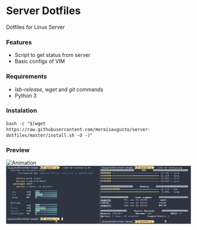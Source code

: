# Server Dotfiles
Dotfiles for Linux Server


### Features
* Script to get status from server
* Basic configs of VIM
 
### Requirements
* _lsb-release_,  _wget_ and _git_ commands
* Python 3

### Instalation
```shell
bash -c "$(wget https://raw.githubusercontent.com/moraisaugusto/server-dotfiles/master/install.sh -O -)"
```

### Preview
![Animation](https://raw.githubusercontent.com/moraisaugusto/server-dotfiles/master/animation.gif)
![Screenshot](https://raw.githubusercontent.com/moraisaugusto/server-dotfiles/master/images/screenshot-1.png)


